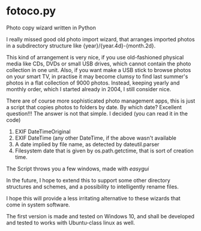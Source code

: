 # fotoco.py
Photo copy wizard written in Python

I really missed good old photo import wizard, that arranges imported photos in a subdirectory structure like {year}/{year.4d}-{month.2d}. 

This kind of arrangement is very nice, if you use old-fashioned physical media like CDs, DVDs or small USB drives, which cannot contain the photo collection in one unit.
Also, if you want make a USB stick to browse photos on your smart TV, in practise it may become clumsy to find last summer's photos in a flat collection of 9000 photos.
Instead, keeping yearly and monthly order, which I started already in 2004, I still consider nice. 

There are of course more sophisticated photo management apps, this is just a script that copies photos to folders by date.
By which date? Excellent question!!! The answer is not that simple. I decided (you can read it in the code)

1. EXIF DateTimeOriginal
2. EXIF DateTime (any other DateTime, if the above wasn't available
3. A date implied by file name, as detected by dateutil.parser
4. Filesystem date that is given by os.path.getctime, that is sort of creation time.

The Script throws you a few windows, made with _easygui_

In the future, I hope to extend this to support some other directory structures and schemes, and a possibility to intelligently rename files.

I hope this will provide a less irritating alternative to these wizards that come in system software.

The first version is made and tested on Windows 10, and shall be developed and tested to works with Ubuntu-class linux as well.
